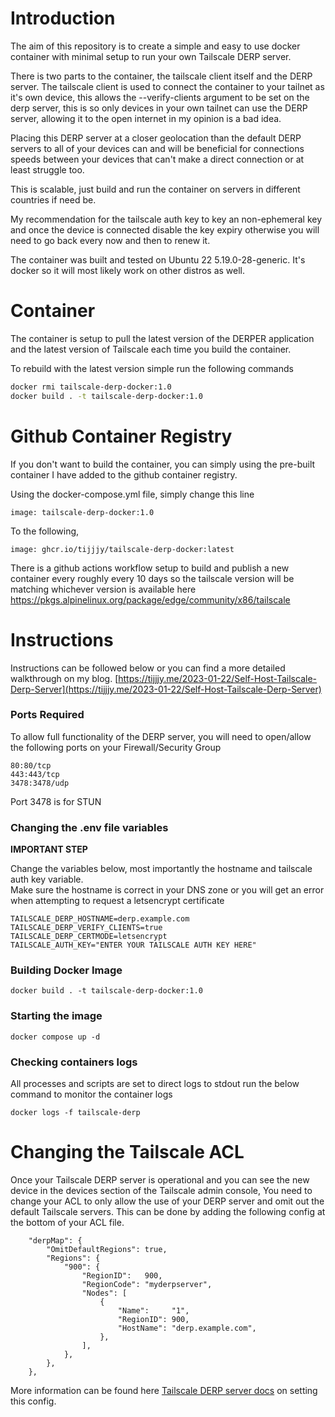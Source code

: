 # Introduction

The aim of this repository is to create a simple and easy to use docker container with minimal setup to run your own Tailscale DERP server.  

There is two parts to the container, the tailscale client itself and the DERP server. The tailscale client is used to connect the container to your tailnet as it's own device, this allows the --verify-clients argument to be set on the derp server, this is so only devices in your own tailnet can use the DERP server, allowing it to the open internet in my opinion is a bad idea. 

Placing this DERP server at a closer geolocation than the default DERP servers to all of your devices can and will be beneficial for connections speeds between your devices that can't make a direct connection or at least struggle too.  

This is scalable, just build and run the container on servers in different countries if need be.  

My recommendation for the tailscale auth key to key an non-ephemeral key and once the device is connected disable the key expiry otherwise you will need to go back every now and then to renew it.

The container was built and tested on Ubuntu 22 5.19.0-28-generic. It's docker so it will most likely work on other distros as well.

# Container

The container is setup to pull the latest version of the DERPER application and the latest version of Tailscale each time you build the container.

To rebuild with the latest version simple run the following commands
```bash
docker rmi tailscale-derp-docker:1.0
docker build . -t tailscale-derp-docker:1.0
```

# Github Container Registry

If you don't want to build the container, you can simply using the pre-built container I have added to the github container registry.

Using the docker-compose.yml file, simply change this line
```
image: tailscale-derp-docker:1.0
```
To the following,
```
image: ghcr.io/tijjjy/tailscale-derp-docker:latest
```

There is a github actions workflow setup to build and publish a new container every roughly every 10 days so the tailscale version will be matching whichever version is available here https://pkgs.alpinelinux.org/package/edge/community/x86/tailscale

# Instructions

Instructions can be followed below or you can find a more detailed walkthrough on my blog. [https://tijjjy.me/2023-01-22/Self-Host-Tailscale-Derp-Server](https://tijjjy.me/2023-01-22/Self-Host-Tailscale-Derp-Server)

### Ports Required

To allow full functionality of the DERP server, you will need to open/allow the following ports on your Firewall/Security Group

```
80:80/tcp
443:443/tcp
3478:3478/udp
```

Port 3478 is for STUN

### Changing the .env file variables

**IMPORTANT STEP**

Change the variables below, most importantly the hostname and tailscale auth key variable.  
Make sure the hostname is correct in your DNS zone or you will get an error when attempting to request a letsencrypt certificate

```
TAILSCALE_DERP_HOSTNAME=derp.example.com
TAILSCALE_DERP_VERIFY_CLIENTS=true
TAILSCALE_DERP_CERTMODE=letsencrypt
TAILSCALE_AUTH_KEY="ENTER YOUR TAILSCALE AUTH KEY HERE"
```

### Building Docker Image
```
docker build . -t tailscale-derp-docker:1.0
```
### Starting the image
```
docker compose up -d
```

### Checking containers logs

All processes and scripts are set to direct logs to stdout run the below command to monitor the container logs

```
docker logs -f tailscale-derp
```

# Changing the Tailscale ACL

Once your Tailscale DERP server is operational and you can see the new device in the devices section of the Tailscale admin console, You need to change your ACL to only allow the use of your DERP server and omit out the default Tailscale servers. This can be done by adding the following config at the bottom of your ACL file.

```
	"derpMap": {
		"OmitDefaultRegions": true,
		"Regions": {
			"900": {
				"RegionID":   900,
				"RegionCode": "myderpserver",
				"Nodes": [
					{
						"Name":     "1",
						"RegionID": 900,
						"HostName": "derp.example.com",
					},
				],
			},
		},
	},
```

More information can be found here [Tailscale DERP server docs](https://tailscale.com/kb/1118/custom-derp-servers/) on setting this config.  
